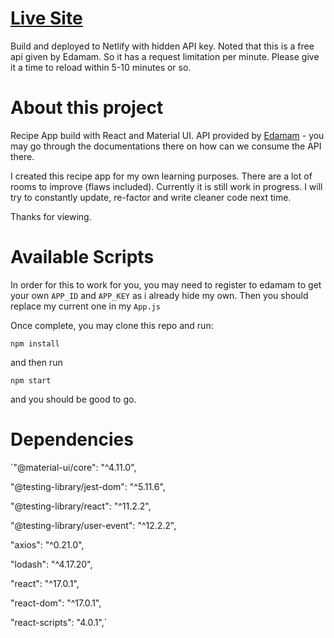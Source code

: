 # [Live Site](https://epic-bohr-fa9580.netlify.app/)

Build and deployed to Netlify with hidden API key.
Noted that this is a free api given by Edamam. So it has a request limitation per minute. Please give it a time to reload within 5-10 minutes or so.


# About this project

Recipe App build with React and Material UI. API provided by [Edamam](www.edamam.com) - you may go through the documentations there on how can we consume the API there.

I created this recipe app for my own learning purposes. There are a lot of rooms to improve (flaws included). Currently it is still work in progress. I will try to constantly update, re-factor and write cleaner code next time.

Thanks for viewing.

# Available Scripts

In order for this to work for you, you may need to register to edamam to get your own `APP_ID` and `APP_KEY` as i already hide my own. Then you should replace my current one in my `App.js`

Once complete, you may clone this repo and run:

`npm install`

and then run

`npm start`

and you should be good to go.

# Dependencies
`"@material-ui/core": "^4.11.0",

"@testing-library/jest-dom": "^5.11.6",

"@testing-library/react": "^11.2.2",

"@testing-library/user-event": "^12.2.2",

"axios": "^0.21.0",

"lodash": "^4.17.20",

"react": "^17.0.1",

"react-dom": "^17.0.1",

"react-scripts": "4.0.1",`
